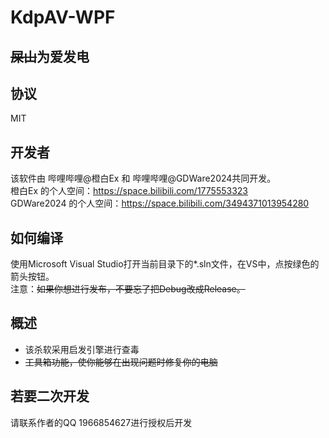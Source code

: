 # KdpAV-WPF
## ~~屎山~~**为爱发电**
## 协议
MIT
## 开发者
该软件由 哔哩哔哩@橙白Ex 和 哔哩哔哩@GDWare2024共同开发。  
橙白Ex 的个人空间：https://space.bilibili.com/1775553323  
GDWare2024 的个人空间：https://space.bilibili.com/3494371013954280  
## 如何编译
使用Microsoft Visual Studio打开当前目录下的*.sln文件，在VS中，点按绿色的箭头按钮。  
注意：~~如果你想进行发布，不要忘了把Debug改成Release。~~
## 概述
+ 该杀软采用启发引擎进行查毒
+ ~~工具箱功能，使你能够在出现问题时修复你的电脑~~
## 若要二次开发
请联系作者的QQ 1966854627进行授权后开发
